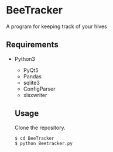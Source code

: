 # BeeTracker
A program for keeping track of your hives

## Requirements 
- Python3 
  - PyQt5 
  - Pandas 
  - sqlite3 
  - ConfigParser 
  - xlsxwriter 
  
  ## Usage  
  Clone the repository. 
  ```shell 
  $ cd BeeTracker 
  $ python Beetracker.py 
  ```

